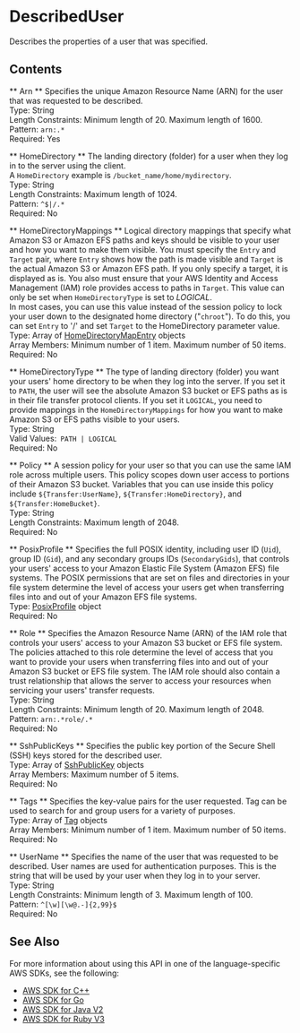 # DescribedUser<a name="API_DescribedUser"></a>

Describes the properties of a user that was specified\.

## Contents<a name="API_DescribedUser_Contents"></a>

 ** Arn **   <a name="TransferFamily-Type-DescribedUser-Arn"></a>
Specifies the unique Amazon Resource Name \(ARN\) for the user that was requested to be described\.  
Type: String  
Length Constraints: Minimum length of 20\. Maximum length of 1600\.  
Pattern: `arn:.*`   
Required: Yes

 ** HomeDirectory **   <a name="TransferFamily-Type-DescribedUser-HomeDirectory"></a>
The landing directory \(folder\) for a user when they log in to the server using the client\.  
A `HomeDirectory` example is `/bucket_name/home/mydirectory`\.  
Type: String  
Length Constraints: Maximum length of 1024\.  
Pattern: `^$|/.*`   
Required: No

 ** HomeDirectoryMappings **   <a name="TransferFamily-Type-DescribedUser-HomeDirectoryMappings"></a>
Logical directory mappings that specify what Amazon S3 or Amazon EFS paths and keys should be visible to your user and how you want to make them visible\. You must specify the `Entry` and `Target` pair, where `Entry` shows how the path is made visible and `Target` is the actual Amazon S3 or Amazon EFS path\. If you only specify a target, it is displayed as is\. You also must ensure that your AWS Identity and Access Management \(IAM\) role provides access to paths in `Target`\. This value can only be set when `HomeDirectoryType` is set to *LOGICAL*\.  
In most cases, you can use this value instead of the session policy to lock your user down to the designated home directory \("`chroot`"\)\. To do this, you can set `Entry` to '/' and set `Target` to the HomeDirectory parameter value\.  
Type: Array of [HomeDirectoryMapEntry](API_HomeDirectoryMapEntry.md) objects  
Array Members: Minimum number of 1 item\. Maximum number of 50 items\.  
Required: No

 ** HomeDirectoryType **   <a name="TransferFamily-Type-DescribedUser-HomeDirectoryType"></a>
The type of landing directory \(folder\) you want your users' home directory to be when they log into the server\. If you set it to `PATH`, the user will see the absolute Amazon S3 bucket or EFS paths as is in their file transfer protocol clients\. If you set it `LOGICAL`, you need to provide mappings in the `HomeDirectoryMappings` for how you want to make Amazon S3 or EFS paths visible to your users\.  
Type: String  
Valid Values:` PATH | LOGICAL`   
Required: No

 ** Policy **   <a name="TransferFamily-Type-DescribedUser-Policy"></a>
A session policy for your user so that you can use the same IAM role across multiple users\. This policy scopes down user access to portions of their Amazon S3 bucket\. Variables that you can use inside this policy include `${Transfer:UserName}`, `${Transfer:HomeDirectory}`, and `${Transfer:HomeBucket}`\.  
Type: String  
Length Constraints: Maximum length of 2048\.  
Required: No

 ** PosixProfile **   <a name="TransferFamily-Type-DescribedUser-PosixProfile"></a>
Specifies the full POSIX identity, including user ID \(`Uid`\), group ID \(`Gid`\), and any secondary groups IDs \(`SecondaryGids`\), that controls your users' access to your Amazon Elastic File System \(Amazon EFS\) file systems\. The POSIX permissions that are set on files and directories in your file system determine the level of access your users get when transferring files into and out of your Amazon EFS file systems\.  
Type: [PosixProfile](API_PosixProfile.md) object  
Required: No

 ** Role **   <a name="TransferFamily-Type-DescribedUser-Role"></a>
Specifies the Amazon Resource Name \(ARN\) of the IAM role that controls your users' access to your Amazon S3 bucket or EFS file system\. The policies attached to this role determine the level of access that you want to provide your users when transferring files into and out of your Amazon S3 bucket or EFS file system\. The IAM role should also contain a trust relationship that allows the server to access your resources when servicing your users' transfer requests\.  
Type: String  
Length Constraints: Minimum length of 20\. Maximum length of 2048\.  
Pattern: `arn:.*role/.*`   
Required: No

 ** SshPublicKeys **   <a name="TransferFamily-Type-DescribedUser-SshPublicKeys"></a>
Specifies the public key portion of the Secure Shell \(SSH\) keys stored for the described user\.  
Type: Array of [SshPublicKey](API_SshPublicKey.md) objects  
Array Members: Maximum number of 5 items\.  
Required: No

 ** Tags **   <a name="TransferFamily-Type-DescribedUser-Tags"></a>
Specifies the key\-value pairs for the user requested\. Tag can be used to search for and group users for a variety of purposes\.  
Type: Array of [Tag](API_Tag.md) objects  
Array Members: Minimum number of 1 item\. Maximum number of 50 items\.  
Required: No

 ** UserName **   <a name="TransferFamily-Type-DescribedUser-UserName"></a>
Specifies the name of the user that was requested to be described\. User names are used for authentication purposes\. This is the string that will be used by your user when they log in to your server\.  
Type: String  
Length Constraints: Minimum length of 3\. Maximum length of 100\.  
Pattern: `^[\w][\w@.-]{2,99}$`   
Required: No

## See Also<a name="API_DescribedUser_SeeAlso"></a>

For more information about using this API in one of the language\-specific AWS SDKs, see the following:
+  [AWS SDK for C\+\+](https://docs.aws.amazon.com/goto/SdkForCpp/transfer-2018-11-05/DescribedUser) 
+  [AWS SDK for Go](https://docs.aws.amazon.com/goto/SdkForGoV1/transfer-2018-11-05/DescribedUser) 
+  [AWS SDK for Java V2](https://docs.aws.amazon.com/goto/SdkForJavaV2/transfer-2018-11-05/DescribedUser) 
+  [AWS SDK for Ruby V3](https://docs.aws.amazon.com/goto/SdkForRubyV3/transfer-2018-11-05/DescribedUser) 